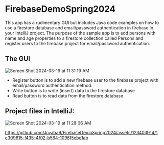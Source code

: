 # FirebaseDemoSpring2024
This app  has a rudimentary GUI but includes Java code examples on how to use a firestore database and email/password authentication in firebase in your IntelliJ project. The purpose of the sample app  is to add persons with name and age properties to a firestore collection called Persons and register users to the firebase project for email/password authentication.
## The GUI
![Screen Shot 2024-03-19 at 11 31 19 AM](https://github.com/aydini/FirebaseDemoSpring2024/assets/36745106/5b75556b-779b-4ecd-b69f-cee240740843)

* Register button is to add a new firebase user to the firebase project with email/password authentication method.
* Write button is to write (insert)  data to the firestore database
* Read button is to read data from the firestore database


## Project files in IntelliJ:
![Screen Shot 2024-03-19 at 11 28 06 AM](https://github.com/aydini/FirebaseDemoSpring2024/assets/36745106/3ff46780-d77f-47bd-8639-62bc62f7f354)






https://github.com/Joyaba9/FirebaseDemoSpring2024/assets/123403914/1c309615-f435-4f02-b564-1096f5ebe1ab

